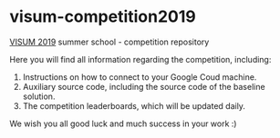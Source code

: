 # visum-competition2019
[VISUM 2019](http://visum.inesctec.pt) summer school - competition repository

Here you will find all information regarding the competition, including:

1. Instructions on how to connect to your Google Coud machine.
2. Auxiliary source code, including the source code of the baseline solution.
3. The competition leaderboards, which will be updated daily.

We wish you all good luck and much success in your work :)
